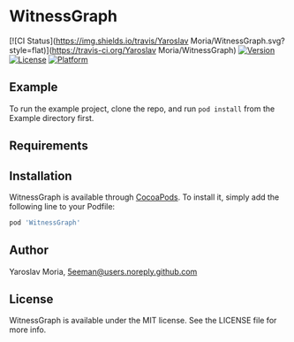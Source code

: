 # WitnessGraph

[![CI Status](https://img.shields.io/travis/Yaroslav Moria/WitnessGraph.svg?style=flat)](https://travis-ci.org/Yaroslav Moria/WitnessGraph)
[![Version](https://img.shields.io/cocoapods/v/WitnessGraph.svg?style=flat)](https://cocoapods.org/pods/WitnessGraph)
[![License](https://img.shields.io/cocoapods/l/WitnessGraph.svg?style=flat)](https://cocoapods.org/pods/WitnessGraph)
[![Platform](https://img.shields.io/cocoapods/p/WitnessGraph.svg?style=flat)](https://cocoapods.org/pods/WitnessGraph)

## Example

To run the example project, clone the repo, and run `pod install` from the Example directory first.

## Requirements

## Installation

WitnessGraph is available through [CocoaPods](https://cocoapods.org). To install
it, simply add the following line to your Podfile:

```ruby
pod 'WitnessGraph'
```

## Author

Yaroslav Moria, 5eeman@users.noreply.github.com

## License

WitnessGraph is available under the MIT license. See the LICENSE file for more info.
